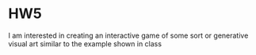 # HW5
I am interested in creating an interactive game of some sort or generative visual art similar to the example shown in class
